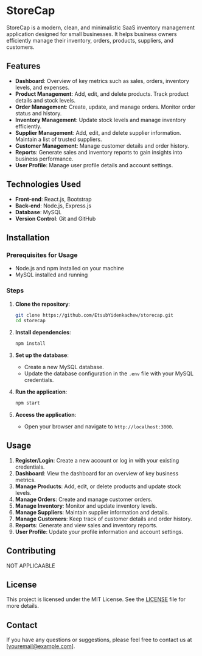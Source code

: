 # StoreCap

StoreCap is a modern, clean, and minimalistic SaaS inventory management application designed for small businesses. It helps business owners efficiently manage their inventory, orders, products, suppliers, and customers.

## Features

- **Dashboard**: Overview of key metrics such as sales, orders, inventory levels, and expenses.
- **Product Management**: Add, edit, and delete products. Track product details and stock levels.
- **Order Management**: Create, update, and manage orders. Monitor order status and history.
- **Inventory Management**: Update stock levels and manage inventory efficiently.
- **Supplier Management**: Add, edit, and delete supplier information. Maintain a list of trusted suppliers.
- **Customer Management**: Manage customer details and order history.
- **Reports**: Generate sales and inventory reports to gain insights into business performance.
- **User Profile**: Manage user profile details and account settings.

## Technologies Used

- **Front-end**: React.js, Bootstrap
- **Back-end**: Node.js, Express.js
- **Database**: MySQL
- **Version Control**: Git and GitHub

## Installation

### Prerequisites for Usage

- Node.js and npm installed on your machine
- MySQL installed and running

### Steps

1. **Clone the repository**:
    ```bash
    git clone https://github.com/EtsubYidenkachew/storecap.git
    cd storecap
    ```

2. **Install dependencies**:
    ```bash
    npm install
    ```

3. **Set up the database**:
    - Create a new MySQL database.
    - Update the database configuration in the `.env` file with your MySQL credentials.

4. **Run the application**:
    ```bash
    npm start
    ```

5. **Access the application**:
    - Open your browser and navigate to `http://localhost:3000`.

## Usage

1. **Register/Login**: Create a new account or log in with your existing credentials.
2. **Dashboard**: View the dashboard for an overview of key business metrics.
3. **Manage Products**: Add, edit, or delete products and update stock levels.
4. **Manage Orders**: Create and manage customer orders.
5. **Manage Inventory**: Monitor and update inventory levels.
6. **Manage Suppliers**: Maintain supplier information and details.
7. **Manage Customers**: Keep track of customer details and order history.
8. **Reports**: Generate and view sales and inventory reports.
9. **User Profile**: Update your profile information and account settings.

## Contributing

NOT APPLICAABLE 

## License

This project is licensed under the MIT License. See the [LICENSE](LICENSE) file for more details.

## Contact

If you have any questions or suggestions, please feel free to contact us at [youremail@example.com].

